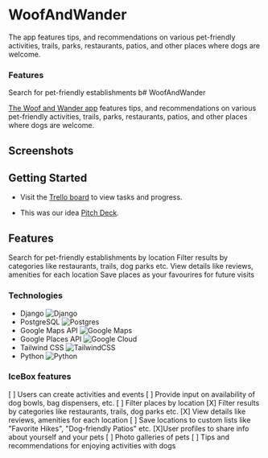 # WoofAndWander
The app features tips, and recommendations on various pet-friendly activities, trails, parks, restaurants, patios, and other places where dogs are welcome.

### Features
Search for pet-friendly establishments b# WoofAndWander

[The Woof and Wander app](https://woofandwander-bf1fe9421e1f.herokuapp.com/) features tips, and recommendations on various pet-friendly activities, trails, parks, restaurants, patios, and other places where dogs are welcome.

## Screenshots


## Getting Started

- Visit the [Trello board](https://trello.com/b/fweFLvEm/woof-wander) to view tasks and progress.

- This was our idea [Pitch Deck](https://www.canva.com/design/DAFp4qZSUjQ/f8v0nU1umbpiq07k-k1-Gg/edit?utm_source=shareButton&utm_medium=email&utm_campaign=designshare).

## Features
Search for pet-friendly establishments by location
Filter results by categories like restaurants, trails, dog parks etc.
View details like reviews, amenities for each location
Save places as your favourires for future visits


### Technologies
- Django ![Django](https://img.shields.io/badge/django-%23092E20.svg?style=for-the-badge&logo=django&logoColor=white)
- PostgreSQL ![Postgres](https://img.shields.io/badge/postgres-%23316192.svg?style=for-the-badge&logo=postgresql&logoColor=white) 
- Google Maps API ![Google Maps](https://img.shields.io/badge/Google%20Maps-4285F4?style=for-the-badge&logo=google%20maps&logoColor=white)
- Google Places API ![Google Cloud](https://img.shields.io/badge/Google%20Cloud-4285F4?style=for-the-badge&logo=google-cloud&logoColor=white)
- Tailwind CSS ![TailwindCSS](https://img.shields.io/badge/tailwindcss-%2338B2AC.svg?style=for-the-badge&logo=tailwind-css&logoColor=white)
- Python ![Python](https://img.shields.io/badge/python-3670A0?style=for-the-badge&logo=python&logoColor=ffdd54)


### IceBox features

[ ] Users can create activities and events
[ ] Provide input on availability of dog bowls, bag dispensers, etc.
[ ] Filter places by location
[X] Filter results by categories like restaurants, trails, dog parks etc.
[X] View details like reviews, amenities for each location
[ ] Save locations to custom lists like "Favorite Hikes", "Dog-friendly Patios" etc.
[X]User profiles to share info about yourself and your pets
[ ] Photo galleries of pets
[ ] Tips and recommendations for enjoying activities with dogs
